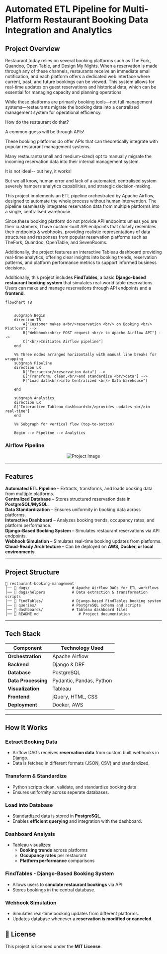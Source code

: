 # Automated ETL Pipeline for Multi-Platform Restaurant Booking Data Integration and Analytics

## Project Overview

Restaurant today relies on several booking platforms such as The Fork, Quandoo, Open Table, and Design My Nights. When a reservation is made through any of these channels, restaurants receive an immediate email notification, and each platform offers a dedicated web interface where current, past, and future bookings can be viewed. This system allows for real-time updates on guest reservations and historical data, which can be essential for managing capacity and planning operations. 

While these platforms are primarily booking tools—not full management systems—restaurants migrate the booking data into a centralized management system for operational efficiency. 

How do the restaurant do that? 

A common guess will be through APIs!

These booking platforms do offer APIs that can theoretically integrate with popular restaurant management systems.

Many restaurants(small and medium-sized) opt to manually migrate the incoming reservation data into their internal management system.

It is not ideal-- but hey, it works!

But we all know, human error and lack of a automated, centralised system severely hampers analytics capabilities, and strategic decision-making. 

This project implements an ETL pipeline orchestrated by Apache Airflow, designed to automate the whole process without human intervention. The pipeline seamlessly integrates reservation data from multiple platforms into a single, centralised warehouse.  </br>

Since,these booking platform do not provide API endpoints unless you are their customers, I have custom-built API endpoints that closely resembles their endpoints & webhooks, providing realistic representations of data structures and responses from popular reservation platforms such as TheFork, Quandoo, OpenTable, and SevenRooms.

Additionally, the project features an interactive Tableau dashboard providing real-time analytics, offering clear insights into booking trends, reservation patterns, and platform performance metrics to support informed business decisions.

Additionally, this project includes **FindTables**, a basic **Django-based restaurant booking system** that simulates real-world table reservations. Users can make and manage reservations through API endpoints and a **frontend**.
```mermaid
flowchart TB


    subgraph Begin
    direction TB
        A["Customer makes a<br/>reservation <br/> on Booking <br/> Platform"] --> 
        B["Webbhook:<br\> POST request <br/> to Apache Airflow API"] --> 
        C["<br/>Initiates Airflow pipeline"] 
    end 
    
    %% Three nodes arranged horizontally with manual line breaks for wrapping
    subgraph Pipeline
    direction LR
        D["Extract<br/>reservation data"] --> 
        E["Transform, clean,<br/>and standardize <br/>data"] --> 
        F["Load data<br/>into Centralized <br/> Data Warehouse"] 
        
    end

    subgraph Analytics
    direction LR
    G["Interactive Tableau dashboard<br/>provides updates <br/>in real-time"]
    end

    %% Subgraph for vertical flow (top-to-bottom)
    
    Begin --> Pipeline --> Analytics
```

### Airflow Pipeline

<div align="center">
  <img src="https://github.com/user-attachments/assets/98eb1307-1f0a-4461-9231-c99e174b46ae" alt="Project Image">
</div>

---

## Features

**Automated ETL Pipeline** – Extracts, transforms, and loads booking data from multiple platforms.  
**Centralized Database** – Stores structured reservation data in **PostgreSQL/MySQL**.  
**Data Standardization** – Ensures uniformity in booking data across platforms.  
**Interactive Dashboard** – Analyzes booking trends, occupancy rates, and platform performance.  
**Django-Based Booking System** – Simulates restaurant reservations via API endpoints.  
**Webhook Simulation** – Simulates real-time booking updates from platforms.  
**Cloud-Ready Architecture** – Can be deployed on **AWS, Docker, or local environments**.  

---

## Project Structure

```
📂 restaurant-booking-management  
│── 📂 dags/                   # Apache Airflow DAGs for ETL workflows
│── 📂 dags/helpers            # Data extraction & transformation scripts    
│── 📂 FindTables/             # Django-based FindTables booking system  
│── 📂 queries/                # PostgreSQL schema and scripts  
│── 📂 dashboards/             # Tableau dashboard files  
│── 📜 README.md                  # Project documentation  

```

---

## Tech Stack

| Component           | Technology Used |
|---------------------|----------------|
| **Orchestration**  | Apache Airflow  |
| **Backend**        | Django & DRF |
| **Database**       | PostgreSQL|
| **Data Processing** | Pydantic, Pandas, Python |
| **Visualization**  | Tableau |
| **Frontend**       | jQuery, HTML, CSS |
| **Deployment**     | Docker, AWS |

---

## How It Works

### Extract Booking Data
- Airflow DAGs receives **reservation data** from custom built webhooks in Django.
- Data is fetched in different formats (JSON, CSV) and standardized.

### Transform & Standardize
- Python scripts clean, validate, and standardize booking data.
- Ensures uniformity across seperate databases. 

### Load into Database
- Standardized data is stored in **PostgreSQL**.
- Enables **efficient querying** and integration with the dashboard.

### Dashboard Analysis
- Tableau visualizes:
  - **Booking trends** across platforms
  - **Occupancy rates** per restaurant
  - **Platform performance** comparisons

### FindTables - Django-Based Booking System
- Allows users to **simulate restaurant bookings** via API.
- Stores bookings in the central database.

### Webhook Simulation
- Simulates real-time booking updates from different platforms.
- Updates database whenever a **reservation is modified or canceled**.

## 📜 License
This project is licensed under the **MIT License**.

